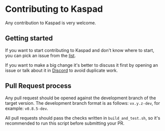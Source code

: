 # Contributing to Kaspad

Any contribution to Kaspad is very welcome.

## Getting started

If you want to start contributing to Kaspad and don't know where to start, you can pick an issue from
the [list](https://github.com/kaspanet/kaspad/issues).

If you want to make a big change it's better to discuss it first by opening an issue or talk about it in
[Discord](https://discord.gg/WmGhhzk) to avoid duplicate work.

## Pull Request process

Any pull request should be opened against the development branch of the target version. The development branch format is
as follows: `vx.y.z-dev`, for example: `v0.8.5-dev`.

All pull requests should pass the checks written in `build_and_test.sh`, so it's recommended to run this script before
submitting your PR.